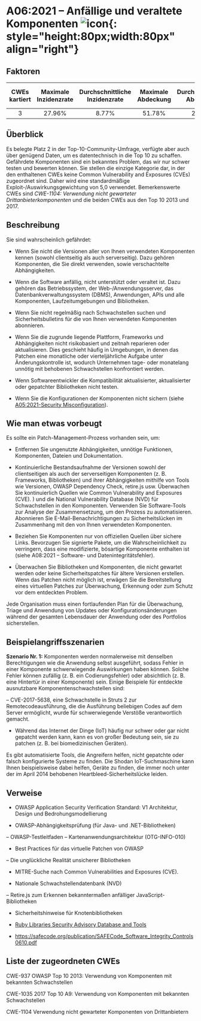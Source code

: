 # A06:2021 – Anfällige und veraltete Komponenten ![icon](assets/TOP_10_Icons_Final_Vulnerable_Outdated_Components.png){: style="height:80px;width:80px" align="right"}

## Faktoren

| CWEs kartiert | Maximale Inzidenzrate | Durchschnittliche Inzidenzrate | Maximale Abdeckung | Durchschnittliche Abdeckung | Durchschnittlich gewichteter Exploit | Durchschnittliche gewichtete Auswirkung | Gesamtzahl der Vorkommen | CVEs insgesamt |
|:-------------:|:--------------------:|:--------------------:|:--------------:|:--------------:|:----------------------:|:---------------------:|:-------------------:|:------------:|
| 3           | 27.96%             | 8.77%              | 51.78%       | 22.47%       | 5.00                 | 5.00                | 30,457            | 0          |

## Überblick

Es belegte Platz 2 in der Top-10-Community-Umfrage, verfügte aber auch über genügend Daten, um es datentechnisch in die Top 10 zu schaffen. Gefährdete Komponenten sind ein bekanntes Problem, das wir nur schwer testen und bewerten können. Sie stellen die einzige Kategorie dar, in der den enthaltenen CWEs keine Common Vulnerability and Exposures (CVEs) zugeordnet sind. Daher wird eine standardmäßige Exploit-/Auswirkungsgewichtung von 5,0 verwendet. Bemerkenswerte CWEs sind *CWE-1104: Verwendung nicht gewarteter Drittanbieterkomponenten* und die beiden CWEs aus den Top 10 2013 und 2017.

## Beschreibung

Sie sind wahrscheinlich gefährdet:

- Wenn Sie nicht die Versionen aller von Ihnen verwendeten Komponenten kennen (sowohl clientseitig als auch serverseitig). Dazu gehören Komponenten, die Sie direkt verwenden, sowie verschachtelte Abhängigkeiten.

- Wenn die Software anfällig, nicht unterstützt oder veraltet ist. Dazu gehören das Betriebssystem, der Web-/Anwendungsserver, das Datenbankverwaltungssystem (DBMS), Anwendungen, APIs und alle Komponenten, Laufzeitumgebungen und Bibliotheken.

- Wenn Sie nicht regelmäßig nach Schwachstellen suchen und Sicherheitsbulletins für die von Ihnen verwendeten Komponenten abonnieren.

- Wenn Sie die zugrunde liegende Plattform, Frameworks und Abhängigkeiten nicht risikobasiert und zeitnah reparieren oder aktualisieren. Dies geschieht häufig in Umgebungen, in denen das Patchen eine monatliche oder vierteljährliche Aufgabe unter Änderungskontrolle ist, wodurch Unternehmen tage- oder monatelang unnötig mit behobenen Schwachstellen konfrontiert werden.

- Wenn Softwareentwickler die Kompatibilität aktualisierter, aktualisierter oder gepatchter Bibliotheken nicht testen.

- Wenn Sie die Konfigurationen der Komponenten nicht sichern (siehe [A05:2021-Security Misconfiguration](A05_2021-Security_Misconfiguration.md)).

## Wie man etwas vorbeugt

Es sollte ein Patch-Management-Prozess vorhanden sein, um:

- Entfernen Sie ungenutzte Abhängigkeiten, unnötige Funktionen, Komponenten, Dateien und Dokumentation.

- Kontinuierliche Bestandsaufnahme der Versionen sowohl der clientseitigen als auch der serverseitigen Komponenten (z. B. Frameworks, Bibliotheken) und ihrer Abhängigkeiten mithilfe von Tools wie Versionen, OWASP Dependency Check, retire.js usw. Überwachen Sie kontinuierlich Quellen wie Common Vulnerability and Exposures (CVE). ) und die National Vulnerability Database (NVD) für Schwachstellen in den Komponenten. Verwenden Sie Software-Tools zur Analyse der Zusammensetzung, um den Prozess zu automatisieren. Abonnieren Sie E-Mail-Benachrichtigungen zu Sicherheitslücken im Zusammenhang mit den von Ihnen verwendeten Komponenten.

- Beziehen Sie Komponenten nur von offiziellen Quellen über sichere Links. Bevorzugen Sie signierte Pakete, um die Wahrscheinlichkeit zu verringern, dass eine modifizierte, bösartige Komponente enthalten ist (siehe A08:2021 – Software- und Datenintegritätsfehler).

- Überwachen Sie Bibliotheken und Komponenten, die nicht gewartet werden oder keine Sicherheitspatches für ältere Versionen erstellen. Wenn das Patchen nicht möglich ist, erwägen Sie die Bereitstellung eines virtuellen Patches zur Überwachung, Erkennung oder zum Schutz vor dem entdeckten Problem.

Jede Organisation muss einen fortlaufenden Plan für die Überwachung, Triage und Anwendung von Updates oder Konfigurationsänderungen während der gesamten Lebensdauer der Anwendung oder des Portfolios sicherstellen.

## Beispielangriffsszenarien

**Szenario Nr. 1:** Komponenten werden normalerweise mit denselben Berechtigungen wie die Anwendung selbst ausgeführt, sodass Fehler in einer Komponente schwerwiegende Auswirkungen haben können. Solche Fehler können zufällig (z. B. ein Codierungsfehler) oder absichtlich (z. B. eine Hintertür in einer Komponente) sein. Einige Beispiele für entdeckte ausnutzbare Komponentenschwachstellen sind:

– CVE-2017-5638, eine Schwachstelle in Struts 2 zur Remotecodeausführung, die die Ausführung beliebigen Codes auf dem Server ermöglicht, wurde für schwerwiegende Verstöße verantwortlich gemacht.

- Während das Internet der Dinge (IoT) häufig nur schwer oder gar nicht gepatcht werden kann, kann es von großer Bedeutung sein, sie zu patchen (z. B. bei biomedizinischen Geräten).

Es gibt automatisierte Tools, die Angreifern helfen, nicht gepatchte oder falsch konfigurierte Systeme zu finden. Die Shodan IoT-Suchmaschine kann Ihnen beispielsweise dabei helfen, Geräte zu finden, die immer noch unter der im April 2014 behobenen Heartbleed-Sicherheitslücke leiden.

## Verweise

- OWASP Application Security Verification Standard: V1 Architektur, Design und Bedrohungsmodellierung

- OWASP-Abhängigkeitsprüfung (für Java- und .NET-Bibliotheken)

– OWASP-Testleitfaden – Kartenanwendungsarchitektur (OTG-INFO-010)

- Best Practices für das virtuelle Patchen von OWASP

– Die unglückliche Realität unsicherer Bibliotheken

- MITRE-Suche nach Common Vulnerabilities and Exposures (CVE).

- Nationale Schwachstellendatenbank (NVD)

– Retire.js zum Erkennen bekanntermaßen anfälliger JavaScript-Bibliotheken

- Sicherheitshinweise für Knotenbibliotheken

- [Ruby Libraries Security Advisory Database and Tools]()

-   https://safecode.org/publication/SAFECode_Software_Integrity_Controls0610.pdf

## Liste der zugeordneten CWEs

CWE-937 OWASP Top 10 2013: Verwendung von Komponenten mit bekannten Schwachstellen

CWE-1035 2017 Top 10 A9: Verwendung von Komponenten mit bekannten Schwachstellen

CWE-1104 Verwendung nicht gewarteter Komponenten von Drittanbietern
